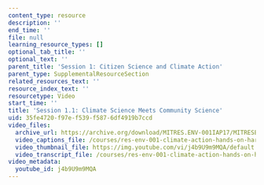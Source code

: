 ```yaml
---
content_type: resource
description: ''
end_time: ''
file: null
learning_resource_types: []
optional_tab_title: ''
optional_text: ''
parent_title: 'Session 1: Citizen Science and Climate Action'
parent_type: SupplementalResourceSection
related_resources_text: ''
resource_index_text: ''
resourcetype: Video
start_time: ''
title: 'Session 1.1: Climate Science Meets Community Science'
uid: 35fe4720-f97e-f539-f587-6df4919b7ccd
video_files:
  archive_url: https://archive.org/download/MITRES.ENV-001IAP17/MITRESENV_001IAP17_1-1_Citizen_Science_300k.mp4
  video_captions_file: /courses/res-env-001-climate-action-hands-on-harnessing-science-with-communities-to-cut-carbon-january-iap-2017/6d1644bb4b43506384b22601e4399b8a_j4b9U9m9MQA.vtt
  video_thumbnail_file: https://img.youtube.com/vi/j4b9U9m9MQA/default.jpg
  video_transcript_file: /courses/res-env-001-climate-action-hands-on-harnessing-science-with-communities-to-cut-carbon-january-iap-2017/1569bf4f197813ce8191810c01dde251_j4b9U9m9MQA.pdf
video_metadata:
  youtube_id: j4b9U9m9MQA
---
```

